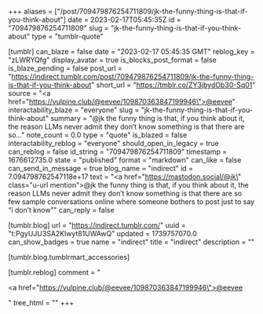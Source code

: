 +++
aliases = ["/post/709479876254711809/jk-the-funny-thing-is-that-if-you-think-about"]
date = 2023-02-17T05:45:35Z
id = "709479876254711809"
slug = "jk-the-funny-thing-is-that-if-you-think-about"
type = "tumblr-quote"

[tumblr]
can_blaze = false
date = "2023-02-17 05:45:35 GMT"
reblog_key = "zLWRYQfg"
display_avatar = true
is_blocks_post_format = false
is_blaze_pending = false
post_url = "https://indirect.tumblr.com/post/709479876254711809/jk-the-funny-thing-is-that-if-you-think-about"
short_url = "https://tmblr.co/ZY3jbydOb30-Sq01"
source = "<a href=\"https://vulpine.club/@eevee/109870363847199946\">@eevee</a>"
interactability_blaze = "everyone"
slug = "jk-the-funny-thing-is-that-if-you-think-about"
summary = "@jk the funny thing is that, if you think about it, the reason LLMs never admit they don’t know something is that there are so..."
note_count = 0.0
type = "quote"
is_blazed = false
interactability_reblog = "everyone"
should_open_in_legacy = true
can_reblog = false
id_string = "709479876254711809"
timestamp = 1676612735.0
state = "published"
format = "markdown"
can_like = false
can_send_in_message = true
blog_name = "indirect"
id = 7.094798762547118e+17
text = "<a href=\"https://mastodon.social/@jk\" class=\"u-url mention\">@<span>jk</span></a> the funny thing is that, if you think about it, the reason LLMs never admit they don&rsquo;t know something is that there are so few sample conversations online where someone bothers to post just to say &ldquo;i don&rsquo;t know&rdquo;"
can_reply = false

[tumblr.blog]
url = "https://indirect.tumblr.com/"
uuid = "t:PgyUJU3SA2Klwyt81UWAwQ"
updated = 1739757070.0
can_show_badges = true
name = "indirect"
title = "indirect"
description = ""

[tumblr.blog.tumblrmart_accessories]

[tumblr.reblog]
comment = "<p><a href=\"https://vulpine.club/@eevee/109870363847199946\">@eevee</a></p>"
tree_html = ""
+++
